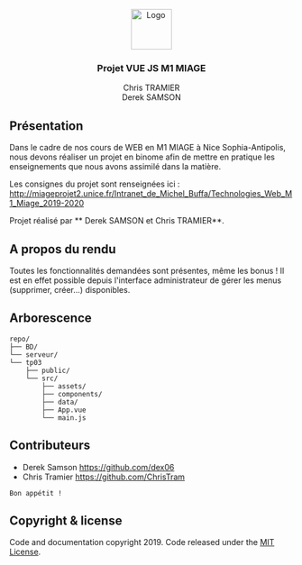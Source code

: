 <p align="center">
  <a href="https://github.com/ChrisTram/Projet-VueJS-M1-MIAGE">
    <img src="https://www.developpeur-integrateur-web.fr/public/image/vuejs.png" alt="Logo" width=72 height=72>
  </a>

  <h3 align="center">Projet VUE JS M1 MIAGE</h3>

  <p align="center">
    Chris TRAMIER
    <br>
    Derek SAMSON
    <br>
  </p>
</p>

## Présentation

Dans le cadre de nos cours de WEB en M1 MIAGE à Nice Sophia-Antipolis, nous devons réaliser un projet en binome afin de mettre en pratique les enseignements que nous avons assimilé dans la matière.

Les consignes du projet sont renseignées ici : http://miageprojet2.unice.fr/Intranet_de_Michel_Buffa/Technologies_Web_M1_Miage_2019-2020

Projet réalisé par ** Derek SAMSON et Chris TRAMIER**.

## A propos du rendu

Toutes les fonctionnalités demandées sont présentes, même les bonus ! Il est en effet possible depuis l'interface administrateur de gérer les menus (supprimer, créer...) disponibles. 


## Arborescence


```text
repo/
├── BD/
└── serveur/
└── tp03
    ├── public/
    └── src/
        ├── assets/
        ├── components/
        ├── data/
        ├── App.vue
        └── main.js
```

## Contributeurs


- Derek Samson <https://github.com/dex06>
- Chris Tramier https://github.com/ChrisTram


`Bon appétit !`


## Copyright & license

Code and documentation copyright 2019. Code released under the [MIT License](https://reponame/blob/master/LICENSE).

